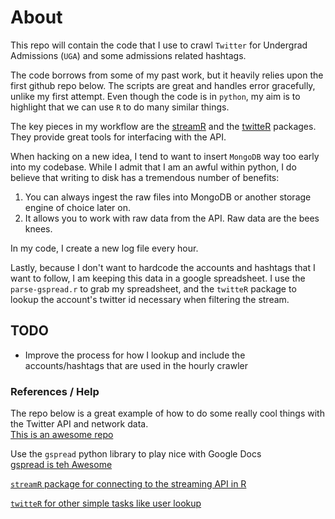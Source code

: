 #  About


This repo will contain the code that I use to crawl `Twitter` for Undergrad Admissions  (`UGA`) and some admissions related hashtags.

The code borrows from some of my past work, but it heavily relies upon the first github repo below.  The scripts are great and handles error gracefully, unlike my first attempt. Even though the code is in `python`, my aim is to highlight that we can use `R` to do many similar things. 

The key pieces in my workflow are the [streamR](https://github.com/pablobarbera/streamR) and the [twitteR](https://github.com/geoffjentry/twitteR) packages. They provide great tools for interfacing with the API.

When hacking on a new idea, I tend to want to insert `MongoDB`  way too early into my codebase.  While I admit that I am an awful within python, I do believe that writing to disk has a tremendous number of benefits:

1.  You can always ingest the raw files into MongoDB or another storage engine of choice later on.
2.  It allows you to work with raw data from the API.  Raw data are the bees knees.  

In my code, I create a new log file every hour.

Lastly, because I don't want to hardcode the accounts and hashtags that I want to follow, I am keeping this data in a google spreadsheet.  I use the `parse-gspread.r` to grab my spreadsheet, and the `twitteR` package to lookup the account's twitter id necessary when filtering the stream.    


## TODO
- Improve the process for how I lookup and include the accounts/hashtags that are used in the hourly crawler


### References / Help

The repo below is a great example of how to do some really cool things with the Twitter API and network data.  
[This is an awesome repo](https://github.com/alexhanna/hse-twitter)

Use the `gspread` python library to play nice with Google Docs  
[gspread is teh Awesome](https://github.com/burnash/gspread)

[`streamR` package for connecting to the streaming API in R](https://github.com/pablobarbera/streamR)

[`twitteR` for other simple tasks like user lookup](https://github.com/geoffjentry/twitteR)





